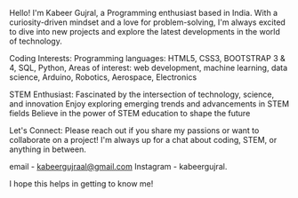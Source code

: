 Hello! I'm Kabeer Gujral, a Programming enthusiast based in India. With a curiosity-driven mindset and a love for problem-solving, I'm always excited to dive into new projects and explore the latest developments in the world of technology.

Coding Interests:
Programming languages: HTML5, CSS3, BOOTSTRAP 3 & 4, SQL, Python, 
Areas of interest: web development, machine learning, data science, Arduino, Robotics, Aerospace, Electronics

STEM Enthusiast:
Fascinated by the intersection of technology, science, and innovation
Enjoy exploring emerging trends and advancements in STEM fields
Believe in the power of STEM education to shape the future

Let's Connect:
Please reach out if you share my passions or want to collaborate on a project! I'm always up for a chat about coding, STEM, or anything in between.

email - kabeergujraal@gmail.com
Instagram - kabeergujral.

I hope this helps in getting to know me!
